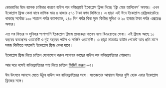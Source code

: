 কোরবানির ঈদে ব্যাপক চাহিদার কারণে হাউস অব বাটারফ্লাই ইকোপ্লাস ফ্রিজ দিচ্ছে ‘ব্রিং মোর হ্যাপিনেস’ অফার। এখন ইকোপ্লাস ফ্রিজ কেনা যাবে মাসিক মাত্র ৪ হাজার ৫৭০ টাকা নগদ কিস্তিতে। এ ছাড়া এই ঈদে ইকোপ্লাস রেফ্রিজারেটরে থাকছে সর্বোচ্চ ১০০ শতাংশ পর্যন্ত ক্যাশব্যাক, ২৪০ দিন পর্যন্ত বিনা সুদে কিস্তির সুবিধা ও ২০ হাজার টাকা পর্যন্ত এক্সচেঞ্জ অফার।

এত সব ফিচার ও সুবিধার পাশাপাশি ইকোপ্লাস ফ্রিজে গ্রাহকেরা পাবেন নানা বিক্রয়োত্তর সেবা। এই ফ্রিজে আছে ১০ বছরের কমপ্রেসর ওয়ারেন্টি ও দুই বছরের পার্টস ও সার্ভিস ওয়ারেন্টি। এ ছাড়া নামমাত্র ডাউন পেমেন্ট আর প্রতি মাসে সহজ কিস্তিতে সহজেই ইকোপ্লাস ফ্রিজ কেনা যাবে।

ইকোপ্লাস ফ্রিজ নিতে চাইলে যোগাযোগ করুন আপনার কাছের হাউস অব বাটারফ্লাইয়ের শোরুমে।

আর ঘরে বসেই বাটারফ্লাইয়ের পণ্য নিতে চাইলে <a href="https://www.butterflygroupbd.com/" target="_blank" rel="nofollow">ভিজিট করুন</a> –এ।

ঈদ উৎসবে আনন্দে মেতে উঠুন হাউস অব বাটারফ্লাইয়ের সঙ্গে। সতেজতার আশ্বাসে ঈদের খুশি হোক এবার ইকোপ্লাস ফ্রিজের সঙ্গে।
